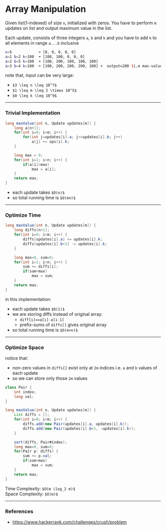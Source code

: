 # Array Manipulation

Given list(1-indexed) of size `n`, initialized with zeros. You have to 
perform `m` updates on list and output maximum value in the list.

Each update, consists of three integers `a`, `b` and `k` and you have to add `k` to
all elements in range `a...b` inclusive

```bash
n=5            ➜ [0, 0, 0, 0, 0]
a=1 b=2 k=100  ➜ [100, 100, 0, 0, 0]
a=2 b=5 k=100  ➜ [100, 200, 100, 100, 100]
a=3 b=4 k=100  ➜ [100, 200, 200, 200, 100] ➜  output=200 (i.e max-value)
```

note that, input can be very large:  
* `$3 \leq n \leq 10^7$`
* `$1 \leq m \leq 2 \times 10^5$`
* `$0 \leq k \leq 10^9$`

---

### Trivial Implementation

```java
long maxValue(int n, Update updates[m]) {
    long a[n+1];
    for(int i=0; i<m; i++) {
        for(int j=updates[i].a; j<=updates[i].b; j++)
            a[j] += ops[i].k;
    }

    long max = 0;
    for(int i=1; i<n; i++) {
        if(a[i]>max)
            max = a[i];
    }
    return max;
}
```

* each update takes `$O(n)$`
* so total running time is `$O(mn)$`

---

### Optimize Time

```java
long maxValue(int n, Update updates[m]) {
    long diffs[n+1];
    for(int i=0; i<m; i++) {
        diffs[updates[i].a] += updates[i].k;
        diffs[updates[i].b+1] -= updates[i].k;
    }

    long max=0, sum=0;
    for(int i=1; i<n; i++) {
        sum += diffs[i];
        if(sum>max)
            max = sum;
    }
    return max;
}
```

in this implementation:
* each update takes `$O(1)$`
* we are storing diffs instead of original array: 
    * `diff[i]==a[i]-a[i-1]`
    * prefix-sums of `diffs[]` gives original array
* so total running time is `$O(m+n)$`

---

### Optimize Space

notice that: 
* non-zero values in `diffs[]` exist only at `2m` indices i.e. `a` and `b` values of each update
* so we can store only those `2m` values

```java
class Pair {
    int index;
    long val;
}

long maxValue(int n, Update updates[m]) {
    List diffs = [];
    for(int i=0; i<m; i++) {
        diffs.add(new Pair(updates[i].a, updates[i].k));
        diffs.add(new Pair(updates[i].b+1, -updates[i].k));
    }

    sort(diffs, Pair#index);
    long max=0, sum=0;
    for(Pair p: diffs) {
        sum += p.val;
        if(sum>max)
            max = sum;
    }
    return max;
}
```

Time Complexity: `$O(m \log_2 m)$`  
Space Complexity: `$O(m)$`

---

### References

* <https://www.hackerrank.com/challenges/crush/problem>
